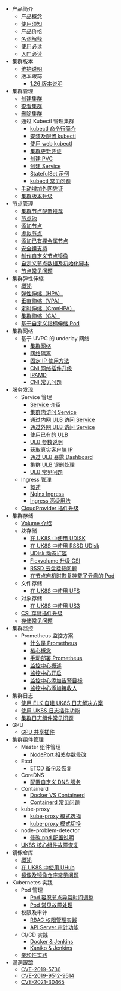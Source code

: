 
- 产品简介
  - [产品概念](/uk8s/introduction/whatisuk8s)
  - [使用须知](/uk8s/introduction/restriction)
  - [产品价格](/uk8s/price)
  - [名词解释](/uk8s/introduction/concept)
  - [使用必读](/uk8s/userguide/before_start)
  - [入门必读](/uk8s/troubleshooting/startguide)
- 集群版本
  - [维护说明](/uk8s/version/maintain)
  - 版本跟踪
    - [1.26 版本说明](/uk8s/version/1.26_release)
- 集群管理
  - [创建集群](/uk8s/userguide/createcluster)
  - [查看集群](/uk8s/userguide/describecluster)
  - [删除集群](/uk8s/userguide/deletecluster)
  - 通过 Kubectl 管理集群
    - [kubectl 命令行简介](/uk8s/manageviakubectl/intro_of_kubectl)
    - [安装及配置 kubectl](/uk8s/manageviakubectl/connectviakubectl)
    - [使用 web kubectl](/uk8s/manageviakubectl/webterminal)
    - [集群更新凭证](/uk8s/manageviakubectl/reset_token)
    - [创建 PVC](/uk8s/manageviakubectl/createpvc)
    - [创建 Service](/uk8s/manageviakubectl/createservice)
    - [StatefulSet 示例](/uk8s/manageviakubectl/sts_example)
    - [kubectl 常见问题](/uk8s/troubleshooting/kubectl)
  - [手动增加外网凭证](/uk8s/administercluster/add-external-certificate)
  - [集群版本升级](/uk8s/administercluster/cluster_version_update)
- 节点管理
  - [集群节点配置推荐](/uk8s/introduction/node_requirements)
  - [节点池](/uk8s/administercluster/node_group)
  - [添加节点](/uk8s/userguide/addnode)
  - [虚拟节点](/uk8s/administercluster/virtual_kubelet)
  - [添加已有裸金属节点](/uk8s/userguide/addUPHostNode)
  - [安全组支持](/uk8s/userguide/SupportSecurityGroup.md)
  - [制作自定义节点镜像](/uk8s/administercluster/custom_image)
  - [自定义节点数据及初始化脚本](/uk8s/administercluster/cloud_init)
  - [节点常见问题](/uk8s/troubleshooting/node_debug_summary)
- 集群弹性伸缩
  - [概述](/uk8s/administercluster/autoscaling/intro)
  - [弹性伸缩（HPA）](/uk8s/administercluster/autoscaling/hpa)
  - [垂直伸缩（VPA）](/uk8s/administercluster/autoscaling/vpa)
  - [定时伸缩（CronHPA）](/uk8s/administercluster/autoscaling/cronhpa)
  - [集群伸缩（CA）](/uk8s/administercluster/autoscaling/ca)
  - [基于自定义指标伸缩 Pod](/uk8s/monitor/prometheus/autoscale_on_custom_metrics.md)
- 集群网络
  - 基于 UVPC 的 underlay 网络
    - [集群网络](/uk8s/network/uk8s_network)
    - [网络隔离](/uk8s/network/networkpolicy)
    - [固定 IP 使用方法](/uk8s/network/static_ip)
    - [CNI 网络插件升级](/uk8s/network/cni_update)
    - [IPAMD](/uk8s/network/ipamd)
    - [CNI 常见问题](/uk8s/troubleshooting/cni)
- 服务发现
  - Service 管理
    - [Service 介绍](/uk8s/service/intro)
    - [集群内访问 Service](/uk8s/service/cluster_service)
    - [通过内网 ULB 访问 Service](/uk8s/service/internalservice)
    - [通过外网 ULB 访问 Service](/uk8s/service/externalservice)
    - [使用已有的 ULB](/uk8s/service/ulb_designation)
    - [ULB 参数说明](/uk8s/service/annotations)
    - [获取真实客户端 IP](/uk8s/service/getresourceip)
    - [通过 ULB 暴露 Dashboard](/uk8s/service/dashboard)
    - [集群 ULB 误删处理](/uk8s/troubleshooting/ulb_undelete)
    - [ULB 常见问题](/uk8s/troubleshooting/ulb)
  - Ingress 管理
    - [概述](/uk8s/service/ingress/README)
    - [Nginx Ingress](/uk8s/service/ingress/nginx_1.19)
    - [Ingress 高级用法](/uk8s/service/ingress/multiple_ingress)
  - [CloudProvider 插件升级](/uk8s/service/cp_update)
- 集群存储
  - [Volume 介绍](/uk8s/volume/intro)
  - 块存储
    - [在 UK8S 中使用 UDISK](/uk8s/volume/udisk)
    - [在 UK8S 中使用 RSSD UDisk](/uk8s/volume/rssdudisk)
    - [UDisk 动态扩容](/uk8s/volume/expandvolume)
    - [Flexvolume 升级 CSI](/uk8s/volume/flexv_csi)
    - [RSSD 云盘挂载问题](/uk8s/troubleshooting/rssd_attachment)
    - [在节点宕机时恢复挂载了云盘的 Pod](/uk8s/troubleshooting/recover_udisk_pod_when_node_crash.md)
  - 文件存储
    - [在 UK8S 中使用 UFS](/uk8s/volume/ufs)
  - 对象存储
    - [在 UK8S 中使用 US3](/uk8s/volume/ufile)
  - [CSI 存储插件升级](/uk8s/volume/CSI_update)
  - [存储常见问题](/uk8s/troubleshooting/storage)
- 集群监控
  - Prometheus 监控方案
    - [什么是 Prometheus](/uk8s/monitor/prometheus/intro)
    - [核心概念](/uk8s/monitor/prometheus/concept)
    - [手动部署 Prometheus](/uk8s/monitor/prometheus/installprometheus)
    - [监控中心概述](/uk8s/monitor/prometheusplugin/intro.md)
    - [监控中心开启](/uk8s/monitor/prometheusplugin/startmonitor.md)
    - [监控中心添加告警目标](/uk8s/monitor/prometheusplugin/addmonitortarget.md)
    - [监控中心添加接收人](/uk8s/monitor/prometheusplugin/addreceiver.md)
- 集群日志
  - [使用 ELK 自建 UK8S 日志解决方案](/uk8s/log/elastic_filebeat_kibana_solution)
  - [使用 UK8S 日志插件功能](/uk8s/log/ELKplugin)
  - [集群日志组件常见问题](/uk8s/troubleshooting/log_elk_summary.md)
- GPU
  - [GPU 共享插件](/uk8s/administercluster/gpu-share)
- 集群组件管理
  - Master 组件管理
    - [NodePort 相关参数修改](/uk8s/bestpractice/modify_nodeport)
  - Etcd
    - [ETCD 备份及恢复](/uk8s/administercluster/etcd_backup)
  - CoreDNS
    - [配置自定义 DNS 服务](/uk8s/administercluster/custom_dns_service)
  - Containerd
    - [Docker VS Containerd](/uk8s/userguide/docker_vs_containerd)
    - [Containerd 常见问题](/uk8s/troubleshooting/containerd)
  - kube-proxy
    - [kube-proxy 模式选择](/uk8s/userguide/kubeproxy_mode)
    - [kube-proxy 模式切换](/uk8s/userguide/kubeproxy_edit)
  - node-problem-detector
    - [修改 npd 配置说明](/uk8s/troubleshooting/npd.md)
  - [UK8S 核心组件故障恢复](/uk8s/administercluster/k8splugin_restore)
- 镜像仓库
  - [概述](/uk8s/dockerhub/outline)
  - [在 UK8S 中使用 UHub](/uk8s/dockerhub/using_uhub_in_uk8s)
  - [镜像及镜像仓库常见问题](/uk8s/troubleshooting/registry)
- Kubernetes 实践
  - Pod 管理
    - [Pod 容忍节点异常时间调整](/uk8s/bestpractice/taint_base_eviction)
    - [Pod 常见故障处理](/uk8s/troubleshooting/pod_debug_summary)
  - 权限及审计
    - [RBAC 权限管理实践](/uk8s/bestpractice/rbac_practice)
    - [API Server 审计功能](/uk8s/bestpractice/apiserver_audit)
  - CI/CD 实践
    - [Docker & Jenkins](/uk8s/bestpractice/cicd)
    - [Kaniko & Jenkins](/uk8s/bestpractice/cicd_containerd)
  - [亲和性实践](/uk8s/bestpractice/affinity)
- 漏洞跟踪
  - [CVE-2019-5736](/uk8s/vulnerability/cve-2019-5736.md)
  - [CVE-2019-9512-9514](/uk8s/vulnerability/cve-2019-9512-9514.md)
  - [CVE-2021-30465](/uk8s/vulnerability/cve-2021-30465.md)
